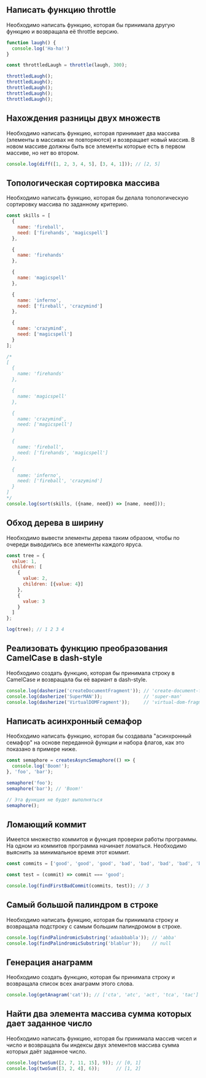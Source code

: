 ## Написать функцию throttle

Необходимо написать функцию, которая бы принимала другую функцию и возвращала её throttle версию.

```js
function laugh() {
  console.log('Ha-ha!')
}

const throttledLaugh = throttle(laugh, 300);

throttledLaugh();
throttledLaugh();
throttledLaugh();
throttledLaugh();
throttledLaugh();
```

## Нахождения разницы двух множеств

Необходимо написать функцию, которая принимает два массива (элементы в массивах не повторяются) и возвращает новый массив.
В новом массиве должны быть все элементы которые есть в первом массиве, но нет во втором.

```js
console.log(diff([1, 2, 3, 4, 5], [3, 4, 1])); // [2, 5] 
```

## Топологическая сортировка массива

Необходимо написать функцию, которая бы делала топологическую сортировку массива по заданному критерию.

```js
const skills = [
  {
    name: 'fireball',
    need: ['firehands', 'magicspell']
  },

  {
    name: 'firehands'
  },

  {
    name: 'magicspell'
  },

  {
    name: 'inferno',
    need: ['fireball', 'crazymind']
  },

  {
    name: 'crazymind',
    need: ['magicspell']
  }
];

/*
[
  {
    name: 'firehands'
  },

  {
    name: 'magicspell'
  },

  {
    name: 'crazymind',
    need: ['magicspell']
  }

  {
    name: 'fireball',
    need: ['firehands', 'magicspell']
  },

  {
    name: 'inferno',
    need: ['fireball', 'crazymind']
  }
]
*/
console.log(sort(skills, ({name, need}) => [name, need]));
```

## Обход дерева в ширину

Необходимо вывести элементы дерева таким образом, чтобы по очереди выводились все элементы каждого яруса.

```js
const tree = {
  value: 1,
  children: [
    {
      value: 2,
      children: [{value: 4}]
    },
    {
      value: 3
    }
  ]
};

log(tree); // 1 2 3 4
```

## Реализовать функцию преобразования CamelCase в dash-style

Необходимо создать функцию, которая бы принимала строку в CamelCase и возвращала бы её вариант в dash-style.

```js
console.log(dasherize('createDocumentFragment')); // 'create-document-fragment'
console.log(dasherize('SuperMAN'));               // 'super-man'
console.log(dasherize('VirtualDOMFragment'));     // 'virtual-dom-fragment'
```

## Написать асинхронный семафор

Необходимо написать функцию, которая бы создавала "асинхронный семафор" на основе переданной функции и набора флагов,
как это показано в примере ниже.

```js
const semaphore = createsAsyncSemaphore(() => {
  console.log('Boom!');
}, 'foo', 'bar');

semaphore('foo');
semaphore('bar'); // 'Boom!'

// Эта функция не будет выполняться
semaphore();
```

## Ломающий коммит

Имеется множество коммитов и функция проверки работы программы. На одном из коммитов программа начинает ломаться.
Необходимо выяснить за минимальное время этот коммит.

```js
const commits = ['good', 'good', 'good', 'bad', 'bad', 'bad', 'bad', 'bad', 'bad'];

const test = (commit) => commit === 'good';

console.log(findFirstBadCommit(commits, test)); // 3
```

## Самый большой палиндром в строке

Необходимо написать функцию, которая бы принимала строку и возвращала подстроку с самым большим палиндромом в строке. 

```js
console.log(findPalindromicSubstring('adaabbabla')); // 'abba'
console.log(findPalindromicSubstring('blablur'));    // null
```

## Генерация анаграмм

Необходимо создать функцию, которая бы принимала строку и возвращала список всех анаграмм этого слова.

```js
console.log(getAnagram('cat')); // ['cta', 'atc', 'act', 'tca', 'tac']
```

## Найти два элемента массива сумма которых дает заданное число

Необходимо написать функцию, которая бы принимала массив чисел и число и возвращала бы индексы двух элементов массива сумма которых даёт заданное число.

```js
console.log(twoSum([2, 7, 11, 15], 9)); // [0, 1]
console.log(twoSum([3, 2, 4], 6));      // [1, 2]
```
